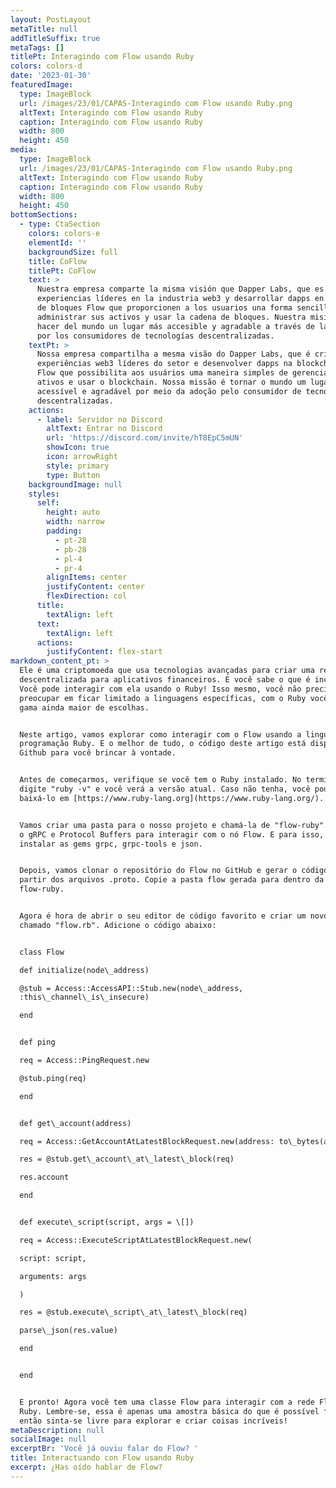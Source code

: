 ```yaml
---
layout: PostLayout
metaTitle: null
addTitleSuffix: true
metaTags: []
titlePt: Interagindo com Flow usando Ruby
colors: colors-d
date: '2023-01-30'
featuredImage:
  type: ImageBlock
  url: /images/23/01/CAPAS-Interagindo com Flow usando Ruby.png
  altText: Interagindo com Flow usando Ruby
  caption: Interagindo com Flow usando Ruby
  width: 800
  height: 450
media:
  type: ImageBlock
  url: /images/23/01/CAPAS-Interagindo com Flow usando Ruby.png
  altText: Interagindo com Flow usando Ruby
  caption: Interagindo com Flow usando Ruby
  width: 800
  height: 450
bottomSections:
  - type: CtaSection
    colors: colors-e
    elementId: ''
    backgroundSize: full
    title: CoFlow
    titlePt: CoFlow
    text: >
      Nuestra empresa comparte la misma visión que Dapper Labs, que es crear
      experiencias líderes en la industria web3 y desarrollar dapps en la cadena
      de bloques Flow que proporcionen a los usuarios una forma sencilla de
      administrar sus activos y usar la cadena de bloques. Nuestra misión es
      hacer del mundo un lugar más accesible y agradable a través de la adopción
      por los consumidores de tecnologías descentralizadas.
    textPt: >
      Nossa empresa compartilha a mesma visão do Dapper Labs, que é criar
      experiências web3 líderes do setor e desenvolver dapps na blockchain da
      Flow que possibilita aos usuários uma maneira simples de gerenciar seus
      ativos e usar o blockchain. Nossa missão é tornar o mundo um lugar mais
      acessível e agradável por meio da adoção pelo consumidor de tecnologias
      descentralizadas.
    actions:
      - label: Servidor no Discord
        altText: Entrar no Discord
        url: 'https://discord.com/invite/hT8EpC5mUN'
        showIcon: true
        icon: arrowRight
        style: primary
        type: Button
    backgroundImage: null
    styles:
      self:
        height: auto
        width: narrow
        padding:
          - pt-28
          - pb-28
          - pl-4
          - pr-4
        alignItems: center
        justifyContent: center
        flexDirection: col
      title:
        textAlign: left
      text:
        textAlign: left
      actions:
        justifyContent: flex-start
markdown_content_pt: >
  Ele é uma criptomoeda que usa tecnologias avançadas para criar uma rede
  descentralizada para aplicativos financeiros. E você sabe o que é incrível?
  Você pode interagir com ela usando o Ruby! Isso mesmo, você não precisa se
  preocupar em ficar limitado a linguagens específicas, com o Ruby você tem uma
  gama ainda maior de escolhas.


  Neste artigo, vamos explorar como interagir com o Flow usando a linguagem de
  programação Ruby. E o melhor de tudo, o código deste artigo está disponível no
  Github para você brincar à vontade.


  Antes de começarmos, verifique se você tem o Ruby instalado. No terminal,
  digite "ruby -v" e você verá a versão atual. Caso não tenha, você pode
  baixá-lo em [https://www.ruby-lang.org](https://www.ruby-lang.org/).


  Vamos criar uma pasta para o nosso projeto e chamá-la de "flow-ruby". Usaremos
  o gRPC e Protocol Buffers para interagir com o nó Flow. E para isso, vamos
  instalar as gems grpc, grpc-tools e json.


  Depois, vamos clonar o repositório do Flow no GitHub e gerar o código Ruby a
  partir dos arquivos .proto. Copie a pasta flow gerada para dentro da pasta
  flow-ruby.


  Agora é hora de abrir o seu editor de código favorito e criar um novo arquivo
  chamado "flow.rb". Adicione o código abaixo:


  class Flow

  def initialize(node\_address)

  @stub = Access::AccessAPI::Stub.new(node\_address,
  :this\_channel\_is\_insecure)

  end


  def ping

  req = Access::PingRequest.new

  @stub.ping(req)

  end


  def get\_account(address)

  req = Access::GetAccountAtLatestBlockRequest.new(address: to\_bytes(address))

  res = @stub.get\_account\_at\_latest\_block(req)

  res.account

  end


  def execute\_script(script, args = \[])

  req = Access::ExecuteScriptAtLatestBlockRequest.new(

  script: script,

  arguments: args

  )

  res = @stub.execute\_script\_at\_latest\_block(req)

  parse\_json(res.value)

  end


  end


  E pronto! Agora você tem uma classe Flow para interagir com a rede Flow usando
  Ruby. Lembre-se, essa é apenas uma amostra básica do que é possível fazer,
  então sinta-se livre para explorar e criar coisas incríveis!
metaDescription: null
socialImage: null
excerptBr: 'Você já ouviu falar do Flow? '
title: Interactuando con Flow usando Ruby
excerpt: ¿Has oído hablar de Flow?
---
```

